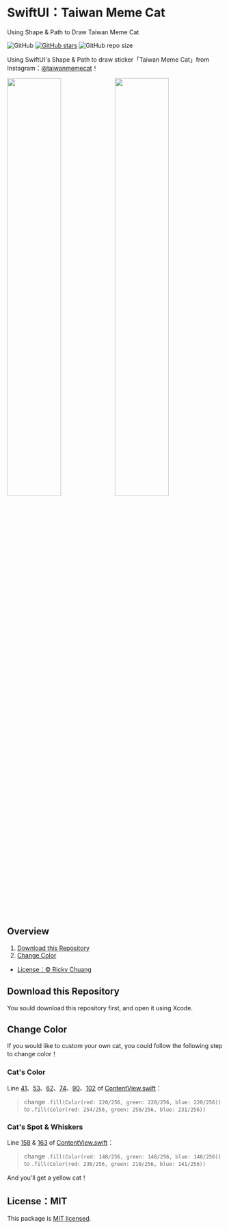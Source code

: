 # SwiftUI：Taiwan Meme Cat

Using Shape & Path to Draw Taiwan Meme Cat

![GitHub](https://img.shields.io/github/license/5j54d93/SwiftUI-Taiwanmemecat)
[![GitHub stars](https://img.shields.io/github/stars/5j54d93/SwiftUI-Taiwanmemecat)](https://github.com/5j54d93/SwiftUI-Taiwanmemecat/stargazers)
![GitHub repo size](https://img.shields.io/github/repo-size/5j54d93/SwiftUI-Taiwanmemecat)

Using SwiftUI's Shape & Path to draw sticker「Taiwan Meme Cat」from Instagram：[@taiwanmemecat](https://www.instagram.com/taiwanmemecat)！

<img src="https://github.com/5j54d93/SwiftUI-Taiwanmemecat/blob/main/Photo/taiwanmemecat：Origin.png" width='50%' height='50%'/><img src="https://github.com/5j54d93/SwiftUI-Taiwanmemecat/blob/main/Photo/taiwanmemecat：special.png" width='50%' height='50%'/>

## Overview

1. [Download this Repository](https://github.com/5j54d93/SwiftUI-Taiwanmemecat#swiftuidownload-this-repository)
2. [Change Color](https://github.com/5j54d93/SwiftUI-Taiwanmemecat#swiftuichange-color)
- [License：© Ricky Chuang](https://github.com/5j54d93/SwiftUI-Taiwanmemecat#swiftuilicense-ricky-chuang)

## Download this Repository

You sould download this repository first, and open it using Xcode.

## Change Color

If you would like to custom your own cat, you could follow the following step to change color！

### Cat's Color

Line [41](https://github.com/5j54d93/SwiftUI-Taiwanmemecat/blob/b7d78dddb661f06acf87f3ec3813f61210bc1ad7/TaiwanMemeCat/ContentView.swift#L41)、[53](https://github.com/5j54d93/SwiftUI-Taiwanmemecat/blob/b7d78dddb661f06acf87f3ec3813f61210bc1ad7/TaiwanMemeCat/ContentView.swift#L53)、[62](https://github.com/5j54d93/SwiftUI-Taiwanmemecat/blob/b7d78dddb661f06acf87f3ec3813f61210bc1ad7/TaiwanMemeCat/ContentView.swift#L62)、[74](https://github.com/5j54d93/SwiftUI-Taiwanmemecat/blob/b7d78dddb661f06acf87f3ec3813f61210bc1ad7/TaiwanMemeCat/ContentView.swift#L74)、[90](https://github.com/5j54d93/SwiftUI-Taiwanmemecat/blob/b7d78dddb661f06acf87f3ec3813f61210bc1ad7/TaiwanMemeCat/ContentView.swift#L90)、[102](https://github.com/5j54d93/SwiftUI-Taiwanmemecat/blob/b7d78dddb661f06acf87f3ec3813f61210bc1ad7/TaiwanMemeCat/ContentView.swift#L102) of [ContentView.swift](https://github.com/5j54d93/SwiftUI-Taiwanmemecat/blob/main/TaiwanMemeCat/ContentView.swift)：

> change `.fill(Color(red: 220/256, green: 220/256, blue: 220/256))`  
> to `.fill(Color(red: 254/256, green: 250/256, blue: 231/256))`

### Cat's Spot & Whiskers

Line [158](https://github.com/5j54d93/SwiftUI-Taiwanmemecat/blob/b7d78dddb661f06acf87f3ec3813f61210bc1ad7/TaiwanMemeCat/ContentView.swift#L158) & [163](https://github.com/5j54d93/SwiftUI-Taiwanmemecat/blob/b7d78dddb661f06acf87f3ec3813f61210bc1ad7/TaiwanMemeCat/ContentView.swift#L163) of [ContentView.swift](https://github.com/5j54d93/SwiftUI-Taiwanmemecat/blob/main/TaiwanMemeCat/ContentView.swift)：

> change `.fill(Color(red: 148/256, green: 148/256, blue: 148/256))`  
> to `.fill(Color(red: 236/256, green: 210/256, blue: 141/256))`

And you'll get a yellow cat！

## License：MIT

This package is [MIT licensed](https://github.com/5j54d93/SwiftUI-Taiwanmemecat/blob/main/LICENSE).
